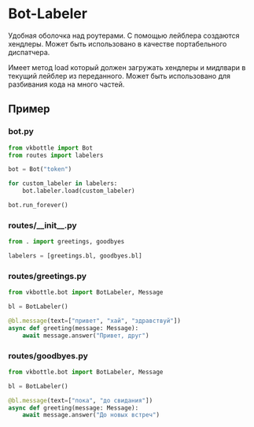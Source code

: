 # Bot-Labeler

Удобная оболочка над роутерами. С помощью лейблера создаются хендлеры. Может быть использовано в качестве портабельного диспатчера.

Имеет метод load который должен загружать хендлеры и мидлвари в текущий лейблер из переданного. Может быть использовано для разбивания кода на много частей.

## Пример

### bot.py

```python
from vkbottle import Bot
from routes import labelers

bot = Bot("token")

for custom_labeler in labelers:
    bot.labeler.load(custom_labeler)

bot.run_forever()
```

### routes/\_\_init\_\_.py

```python
from . import greetings, goodbyes

labelers = [greetings.bl, goodbyes.bl]
```

### routes/greetings.py

```python
from vkbottle.bot import BotLabeler, Message

bl = BotLabeler()

@bl.message(text=["привет", "хай", "здравствуй"])
async def greeting(message: Message):
    await message.answer("Привет, друг")
```

### routes/goodbyes.py

```python
from vkbottle.bot import BotLabeler, Message

bl = BotLabeler()

@bl.message(text=["пока", "до свидания"])
async def greeting(message: Message):
    await message.answer("До новых встреч")
```
